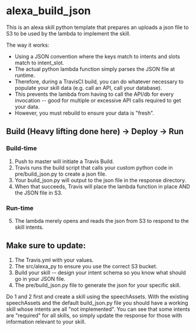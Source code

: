 # alexa_build_json
This is an alexa skill python template that prepares an uploads a json file to S3 to be used by the lambda to implement the skill.

The way it works:
* Using a JSON convention where the keys match to intents and slots match to intent_slot.
* The actual python lambda function simply parses the JSON file at runtime.
* Therefore, during a TravisCI build, you can do whatever necessary to populate your skill data (e.g. call an API, call your database).
* This prevents the lambda from having to call the API/db for every invocation -- good for multiple or excessive API calls required to get your data.
* However, you must rebuild to ensure your data is "fresh".

## Build (Heavy lifting done here) -> Deploy -> Run
### Build-time
1) Push to master will initiate a Travis Build.
2) Travis runs the build script that calls your custom python code in pre/build_json.py to create a json file.
3) Your build_json.py will output to the json file in the response directory.
4) When that succeeds, Travis will place the lambda function in place AND the JSON file in S3.
### Run-time
5) The lambda merely opens and reads the json from S3 to respond to the skill intents.

## Make sure to update:
1) The Travis.yml with your values.
2) The src/alexa_py to ensure you use the correct S3 bucket.
3) Build your skill -- design your intent schema so you know what should go in your JSON file.
4) The pre/build_json.py file to generate the json for your specific skill.

Do 1 and 2 first and create a skill using the speechAssets. With the existing speechAssets and the default build_json.py file you should have a working skill whose intents are all "not implemented". You can see that some intents are "required" for all skills, so simply update the response for those with information relevant to your skill.
